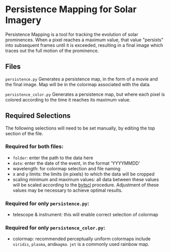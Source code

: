 # Persistence Mapping for Solar Imagery

Persistence Mapping is a tool for tracking the evolution of solar prominences. When a pixel reaches a maximum value, that value "persists" into subsequent frames until it is exceeded, resulting in a final image which traces out the full motion of the prominence.

## Files

`persistence.py`
Generates a persistence map, in the form of a movie and the final image. Map will be in the colormap associated with the data.

`persistence_color.py`
Generates a persistence map, but where each pixel is colored according to the time it reaches its maximum value.

## Required Selections

The following selections will need to be set manually, by editing the top section of the file.

### Required for both files:
- `folder`: enter the path to the data here
- `date`: enter the date of the event, in the format 'YYYYMMDD'
- wavelength: for colormap selection and file naming
- x and y limits: the limits (in pixels) to which the data will be cropped
- scaling minimum and maximum values: all data between these values will be scaled according to the [bytscl](https://www.l3harrisgeospatial.com/docs/BYTSCL.html) procedure. Adjustment of these values may be necessary to achieve optimal results.

### Required for only `persistence.py`:
- telescope & instrument: this will enable correct selection of colormap

### Required for only `persistence_color.py`:
- colormap: recommended perceptually uniform colormaps include `viridis`, `plasma`, and`magma`. `jet` is a commonly used rainbow map.

